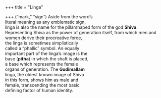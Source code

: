 +++
title = "Linga"

+++
(“mark,” “sign”) Aside from the word’s  
literal meaning as any emblematic sign,  
linga is also the name for the pillarshaped form of the god **Shiva**.  
Representing Shiva as the power of generation itself, from which men and  
women derive their procreative force,  
the linga is sometimes simplistically  
called a “phallic” symbol. An equally  
important part of the linga’s image is the  
base (**pitha**) in which the shaft is placed,  
a base which represents the female  
organs of generation. The **Gudimallam**  
linga, the oldest known image of Shiva  
in this form, shows him as male and  
female, transcending the most basic  
defining factor of human identity.
